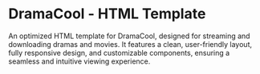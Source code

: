 # DramaCool - HTML Template
An optimized HTML template for DramaCool, designed for streaming and downloading dramas and movies. It features a clean, user-friendly layout, fully responsive design, and customizable components, ensuring a seamless and intuitive viewing experience.
